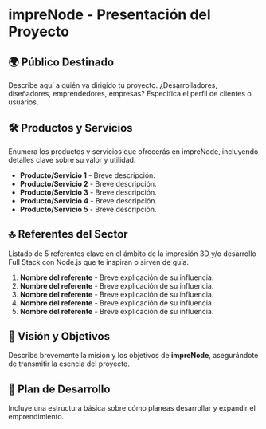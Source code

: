 # impreNode - Presentación del Proyecto

## 🌍 Público Destinado
Describe aquí a quién va dirigido tu proyecto. ¿Desarrolladores, diseñadores, emprendedores, empresas? Especifica el perfil de clientes o usuarios.

## 🛠️ Productos y Servicios
Enumera los productos y servicios que ofrecerás en impreNode, incluyendo detalles clave sobre su valor y utilidad.

- **Producto/Servicio 1** - Breve descripción.
- **Producto/Servicio 2** - Breve descripción.
- **Producto/Servicio 3** - Breve descripción.
- **Producto/Servicio 4** - Breve descripción.
- **Producto/Servicio 5** - Breve descripción.

## 🔝 Referentes del Sector
Listado de 5 referentes clave en el ámbito de la impresión 3D y/o desarrollo Full Stack con Node.js que te inspiran o sirven de guía.

1. **Nombre del referente** - Breve explicación de su influencia.
2. **Nombre del referente** - Breve explicación de su influencia.
3. **Nombre del referente** - Breve explicación de su influencia.
4. **Nombre del referente** - Breve explicación de su influencia.
5. **Nombre del referente** - Breve explicación de su influencia.

## 🎯 Visión y Objetivos
Describe brevemente la misión y los objetivos de **impreNode**, asegurándote de transmitir la esencia del proyecto.

## 🚀 Plan de Desarrollo
Incluye una estructura básica sobre cómo planeas desarrollar y expandir el emprendimiento.
